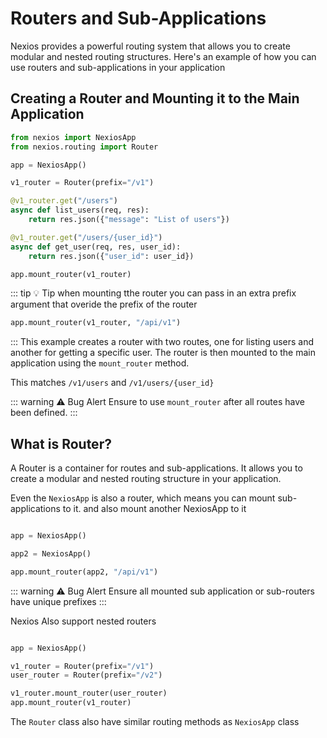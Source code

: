 # Routers and Sub-Applications

Nexios provides a powerful routing system that allows you to create modular and nested routing structures. Here's an example of how you can use routers and sub-applications in your application


## Creating a Router and Mounting it to the Main Application
```python
from nexios import NexiosApp
from nexios.routing import Router

app = NexiosApp()

v1_router = Router(prefix="/v1")

@v1_router.get("/users")
async def list_users(req, res):
    return res.json({"message": "List of users"})

@v1_router.get("/users/{user_id}")
async def get_user(req, res, user_id):
    return res.json({"user_id": user_id})

app.mount_router(v1_router)

```
::: tip 💡 Tip
when mounting tthe router you can pass in an extra prefix argument that overide the prefix of the router

```python
app.mount_router(v1_router, "/api/v1")
```

:::
This example creates a router with two routes, one for listing users and another for getting a specific user. The router is then mounted to the main application using the `mount_router` method.

This matches `/v1/users` and `/v1/users/{user_id}`

::: warning ⚠️ Bug Alert
Ensure to use `mount_router` after all routes have been defined.
:::

## What is Router?

A Router is a container for routes and sub-applications. It allows you to create a modular and nested routing structure in your application.

Even the `NexiosApp` is also a router, which means you can mount sub-applications to it. and also mount another NexiosApp to it

```python

app = NexiosApp()

app2 = NexiosApp()

app.mount_router(app2, "/api/v1")


```

::: warning ⚠️ Bug Alert
Ensure all mounted sub application or sub-routers have unique prefixes
:::

Nexios Also support nested routers

```python

app = NexiosApp()

v1_router = Router(prefix="/v1")
user_router = Router(prefix="/v2")

v1_router.mount_router(user_router)
app.mount_router(v1_router)
```

The `Router` class also have similar routing methods as `NexiosApp` class